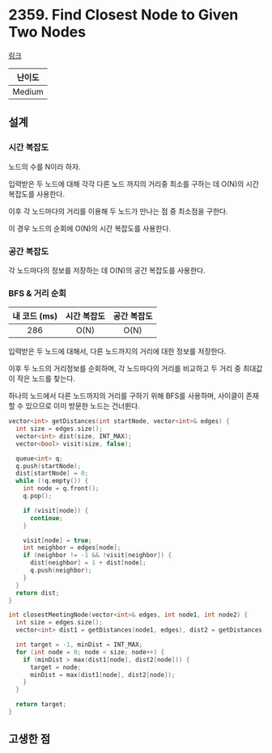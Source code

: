 # 2359. Find Closest Node to Given Two Nodes

[링크](https://leetcode.com/problems/find-closest-node-to-given-two-nodes/description/)

| 난이도 |
| :----: |
| Medium |

## 설계

### 시간 복잡도

노드의 수를 N이라 하자.

입력받은 두 노드에 대해 각각 다른 노드 까지의 거리중 최소를 구하는 데 O(N)의 시간 복잡도를 사용한다.

이후 각 노드마다의 거리를 이용해 두 노드가 만나는 점 중 최소점을 구한다.

이 경우 노드의 순회에 O(N)의 시간 복잡도를 사용한다.

### 공간 복잡도

각 노드마다의 정보를 저장하는 데 O(N)의 공간 복잡도를 사용한다.

### BFS & 거리 순회

| 내 코드 (ms) | 시간 복잡도 | 공간 복잡도 |
| :----------: | :---------: | :---------: |
|     286      |    O(N)     |    O(N)     |

입력받은 두 노드에 대해서, 다른 노드까지의 거리에 대한 정보를 저장한다.

이후 두 노드의 거리정보를 순회하며, 각 노드마다의 거리를 비교하고 두 거리 중 최대값이 작은 노드를 찾는다.

하나의 노드에서 다른 노드까지의 거리를 구하기 위해 BFS를 사용하며, 사이클이 존재할 수 있으므로 이미 방문한 노드는 건너뛴다.

```cpp
vector<int> getDistances(int startNode, vector<int>& edges) {
  int size = edges.size();
  vector<int> dist(size, INT_MAX);
  vector<bool> visit(size, false);

  queue<int> q;
  q.push(startNode);
  dist[startNode] = 0;
  while (!q.empty()) {
    int node = q.front();
    q.pop();

    if (visit[node]) {
      continue;
    }

    visit[node] = true;
    int neighbor = edges[node];
    if (neighbor != -1 && !visit[neighbor]) {
      dist[neighbor] = 1 + dist[node];
      q.push(neighbor);
    }
  }
  return dist;
}

int closestMeetingNode(vector<int>& edges, int node1, int node2) {
  int size = edges.size();
  vector<int> dist1 = getDistances(node1, edges), dist2 = getDistances(node2, edges);

  int target = -1, minDist = INT_MAX;
  for (int node = 0; node < size; node++) {
    if (minDist > max(dist1[node], dist2[node])) {
      target = node;
      minDist = max(dist1[node], dist2[node]);
    }
  }

  return target;
}
```

## 고생한 점
